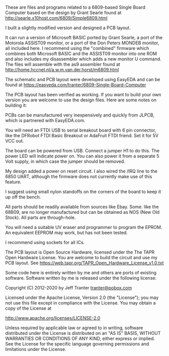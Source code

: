 These are files and programs related to a 6809-based Single Board
Computer based on the design by Grant Searle found at
http://searle.x10host.com/6809/Simple6809.html

I built a slightly modified version and designed a PCB layout.

It can run a version of Microsoft BASIC ported by Grant Searle, a port
of the Motorola ASSIST09 monitor, or a port of the Don Peters MONDEB
monitor, all included here. I recommend using the "combined" firmware
which combines both Microsoft BASIC and the ASSIST09 monitor into one
ROM and also includes my disassembler which adds a new monitor U
command. The files will assemble with the as9 assembler found at
http://home.hccnet.nl/a.w.m.van.der.horst/m6809.html

The schematic and PCB layout were developed using EasyEDA and can be
found at https://easyeda.com/tranter/6809-Single-Board-Computer

The PCB layout has been verified as working. If you want to build your
own version you are welcome to use the design files. Here are some
notes on building it:

PCBs can be manufactured very inexpensively and quickly from JLPCB,
which is partnered with EasyEDA.com.

You will need an FTDI USB to serial breakout board with 6 pin
connector, like the DFRobot FTDI Basic Breakout or AdaFruit FTDI
friend. Set it for 5V VCC out.

The board can be powered from USB. Connect a jumper H1 to do this. The
power LED will indicate power on. You can also power it from a
separate 5 Volt supply, in which case the jumper should be removed.

My design added a power on reset circuit. I also wired the /IRQ line
to the 6850 UART, although the firmware does not currently make use of
this feature.

I suggest using small nylon standoffs on the corners of the board to
keep it up off the bench.

All parts should be readily available from sources like Ebay. Some.
like the 68B09, are no longer manufactured but can be obtained as NOS
(New Old Stock). All parts are through-hole.

You will need a suitable UV eraser and programmer to program the
EPROM. An equivalent EEPROM may work, but has not been tested.

I recommend using sockets for all ICs.

The PCB layout is Open Source Hardware, licensed under the The TAPR
Open Hardware License. You are welcome to build the circuit and use my
PCB layout.
See https://web.tapr.org/TAPR_Open_Hardware_License_v1.0.txt

Some code here is entirely written by me and others are ports of
existing software. Software written by me is released under the
following license:

Copyright (C) 2012-2020 by Jeff Tranter <tranter@pobox.com>

Licensed under the Apache License, Version 2.0 (the "License");
you may not use this file except in compliance with the License.
You may obtain a copy of the License at

  http://www.apache.org/licenses/LICENSE-2.0

Unless required by applicable law or agreed to in writing, software
distributed under the License is distributed on an "AS IS" BASIS,
WITHOUT WARRANTIES OR CONDITIONS OF ANY KIND, either express or implied.
See the License for the specific language governing permissions and
limitations under the License.
